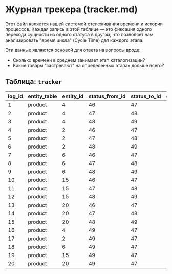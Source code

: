 # Журнал трекера (tracker.md)

Этот файл является нашей системой отслеживания времени и истории процессов. Каждая запись в этой таблице — это фиксация одного перехода сущности из одного статуса в другой, что позволяет нам анализировать "время цикла" (Cycle Time) для каждого этапа.

Эти данные являются основой для ответа на вопросы вроде:
*   Сколько времени в среднем занимает этап каталогизации?
*   Какие товары "застревают" на определенных этапах дольше всего?

## Таблица: `tracker`

| log_id | entity_table | entity_id | status_from_id | status_to_id | changed_at |
| :--- | :--- | :--- | :--- | :--- | :--- |
| 1 | product | 4 | 46 | 47 | |
| 2 | product | 4 | 47 | 48 | |
| 3 | product | 4 | 48 | 49 | |
| 4 | product | 2 | 46 | 47 | |
| 5 | product | 2 | 47 | 48 | |
| 6 | product | 2 | 48 | 49 | |
| 7 | product | 6 | 46 | 47 | |
| 8 | product | 6 | 47 | 48 | |
| 9 | product | 6 | 48 | 49 | |
| 10 | product | 15 | 46 | 47 | |
| 11 | product | 15 | 47 | 48 | |
| 12 | product | 15 | 48 | 49 | |
| 13 | product | 20 | 46 | 47 | |
| 14 | product | 20 | 47 | 48 | |
| 15 | product | 20 | 48 | 49 | |
| 16 | product | 4 | 49 | 47 | |
| 17 | product | 2 | 49 | 47 | |
| 18 | product | 6 | 49 | 47 | |
| 19 | product | 15 | 49 | 47 | |
| 20 | product | 20 | 49 | 47 | |
